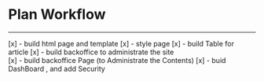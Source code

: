 # Plan Workflow 
---
[x] - build html page  and template 
[x] - style page
[x] - build Table for article 
[x] - build backoffice to administrate the site  
[x] - build backoffice Page (to Administrate the Contents)
[x] - buid DashBoard , and add Security 
